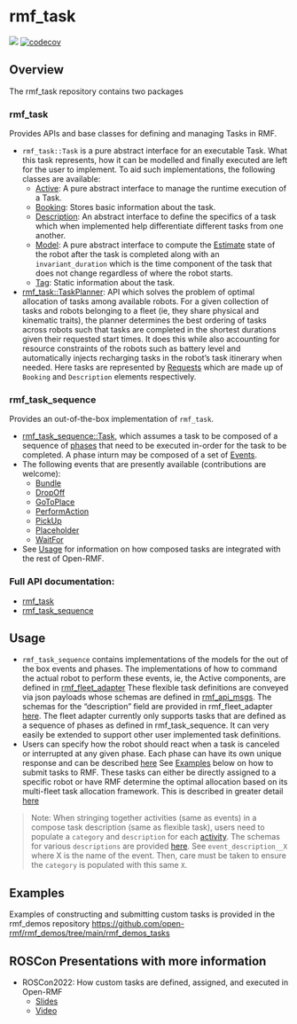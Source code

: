 # rmf_task

![](https://github.com/open-rmf/rmf_task/workflows/build/badge.svg)
[![codecov](https://codecov.io/gh/open-rmf/rmf_task/branch/main/graph/badge.svg)](https://codecov.io/gh/open-rmf/rmf_task)

## Overview
The rmf_task repository contains two packages

### rmf_task
Provides APIs and base classes for defining and managing Tasks in RMF.
* `rmf_task::Task` is a pure abstract interface for an executable Task. What this task represents, how it can be modelled and finally executed are left for the user to implement. To aid such implementations, the following classes are available:
  * [Active](https://docs.ros.org/en/rolling/p/rmf_task/generated/classrmf__task_1_1Task_1_1Active.html): A pure abstract interface to manage the runtime execution of a Task.
  * [Booking](https://docs.ros.org/en/rolling/p/rmf_task/generated/classrmf__task_1_1Task_1_1Booking.html): Stores basic information about the task.
  * [Description](https://docs.ros.org/en/rolling/p/rmf_task/generated/classrmf__task_1_1Task_1_1Description.html): An abstract interface to define the specifics of a task which when implemented help differentiate different tasks from one another.
  * [Model](https://docs.ros.org/en/rolling/p/rmf_task/generated/classrmf__task_1_1Task_1_1Model.html): A pure abstract interface to compute the [Estimate](https://docs.ros.org/en/rolling/p/rmf_task/generated/classrmf__task_1_1Estimate.html#) state of the robot after the task is completed along with an `invariant_duration` which is the time component of the task that does not change regardless of where the robot starts.
  * [Tag](https://docs.ros.org/en/rolling/p/rmf_task/generated/classrmf__task_1_1Task_1_1Tag.html): Static information about the task.
* [rmf_task::TaskPlanner](https://docs.ros.org/en/rolling/p/rmf_task/generated/classrmf__task_1_1TaskPlanner.html): API which solves the problem of optimal allocation of tasks among available robots. For a given collection of tasks and robots belonging to a fleet (ie, they share physical and kinematic traits), the planner determines the best ordering of tasks across robots such that tasks are completed in the shortest durations given their requested start times. It does this while also accounting for resource constraints of the robots such as battery level and automatically injects recharging tasks in the robot’s task itinerary when needed. Here tasks are represented by [Requests](https://docs.ros.org/en/rolling/p/rmf_task/generated/classrmf__task_1_1Request.html) which are made up of `Booking` and `Description` elements respectively.

### rmf_task_sequence
Provides an out-of-the-box implementation of `rmf_task`.
* [rmf_task_sequence::Task](https://docs.ros.org/en/rolling/p/rmf_task_sequence/generated/classrmf__task__sequence_1_1Task.html), which assumes a task to be composed of a sequence of [phases](https://docs.ros.org/en/rolling/p/rmf_task_sequence/generated/classrmf__task__sequence_1_1Phase.html) that need to be executed in-order for the task to be completed. A phase inturn may be composed of a set of [Events](https://docs.ros.org/en/rolling/p/rmf_task_sequence/generated/classrmf__task__sequence_1_1Event.html).
* The following events that are presently available (contributions are welcome):
  * [Bundle](https://docs.ros.org/en/rolling/p/rmf_task_sequence/generated/classrmf__task__sequence_1_1events_1_1Bundle.html#exhale-class-classrmf-task-sequence-1-1events-1-1bundle)
  * [DropOff](https://docs.ros.org/en/rolling/p/rmf_task_sequence/generated/classrmf__task__sequence_1_1events_1_1DropOff.html#exhale-class-classrmf-task-sequence-1-1events-1-1dropoff)
  * [GoToPlace](https://docs.ros.org/en/rolling/p/rmf_task_sequence/generated/classrmf__task__sequence_1_1events_1_1GoToPlace.html#exhale-class-classrmf-task-sequence-1-1events-1-1gotoplace)
  * [PerformAction](https://docs.ros.org/en/rolling/p/rmf_task_sequence/generated/classrmf__task__sequence_1_1events_1_1PerformAction.html#exhale-class-classrmf-task-sequence-1-1events-1-1performaction)
  * [PickUp](https://docs.ros.org/en/rolling/p/rmf_task_sequence/generated/classrmf__task__sequence_1_1events_1_1PickUp.html#exhale-class-classrmf-task-sequence-1-1events-1-1pickup)
  * [Placeholder](https://docs.ros.org/en/rolling/p/rmf_task_sequence/generated/classrmf__task__sequence_1_1events_1_1Placeholder.html#exhale-class-classrmf-task-sequence-1-1events-1-1placeholder)
  * [WaitFor](https://docs.ros.org/en/rolling/p/rmf_task_sequence/generated/classrmf__task__sequence_1_1events_1_1WaitFor.html#exhale-class-classrmf-task-sequence-1-1events-1-1waitfor)
* See [Usage](#usage) for information on how composed tasks are integrated with the rest of Open-RMF.

### Full API documentation:
* [rmf_task](https://docs.ros.org/en/rolling/p/rmf_task)
* [rmf_task_sequence](https://docs.ros.org/en/rolling/p/rmf_task_sequence)

## Usage
* `rmf_task_sequence` contains implementations of the models for the out of the box events and phases. The implementations of how to command the actual robot to perform these events, ie, the Active components, are defined in [rmf_fleet_adapter](https://github.com/open-rmf/rmf_ros2/tree/main/rmf_fleet_adapter/src/rmf_fleet_adapter/events)
These flexible task definitions are conveyed via json payloads whose schemas are defined in [rmf_api_msgs](https://github.com/open-rmf/rmf_api_msgs/blob/main/rmf_api_msgs/schemas/task_request.json). The schemas for the “description” field are provided in rmf_fleet_adapter [here](https://github.com/open-rmf/rmf_ros2/tree/main/rmf_fleet_adapter/schemas). The fleet adapter currently only supports tasks that are defined as a sequence of phases as defined in rmf_task_sequence. It can very easily be extended to support other user implemented task definitions.
* Users can specify how the robot should react when a task is canceled or interrupted at any given phase. Each phase can have its own unique response and can be described [here](https://github.com/open-rmf/rmf_ros2/blob/8440488d5583edc5a5b7226326aa2a8d41dad975/rmf_fleet_adapter/schemas/task_description__compose.json#L23-L27)
See [Examples](#examples) below on how to submit tasks to RMF. These tasks can either be directly assigned to a specific robot or have RMF determine the optimal allocation based on its multi-fleet task allocation framework. This is described in greater detail [here](https://osrf.github.io/ros2multirobotbook/task.html)

> Note: When stringing together activities (same as events) in a compose task description (same as flexible task), users need to populate a `category` and `description` for each [activity](https://github.com/open-rmf/rmf_ros2/blob/8440488d5583edc5a5b7226326aa2a8d41dad975/rmf_fleet_adapter/schemas/task_description__compose.json#L40-L45). The schemas for various `descriptions` are provided [here](https://github.com/open-rmf/rmf_ros2/tree/main/rmf_fleet_adapter/schemas). See `event_description__X` where X is the name of the event. Then, care must be taken to ensure the `category` is populated with this same `X`.


## Examples
Examples of constructing and submitting custom tasks is provided in the rmf_demos repository https://github.com/open-rmf/rmf_demos/tree/main/rmf_demos_tasks

## ROSCon Presentations with more information
* ROSCon2022: How custom tasks are defined, assigned, and executed in Open-RMF
  * [Slides](http://download.ros.org/downloads/roscon/2022/How%20custom%20tasks%20are%20defined,%20assigned,%20and%20executed%20in%20Open-RMF.pdf)
  * [Video](https://vimeo.com/showcase/9954564/video/767157210)
